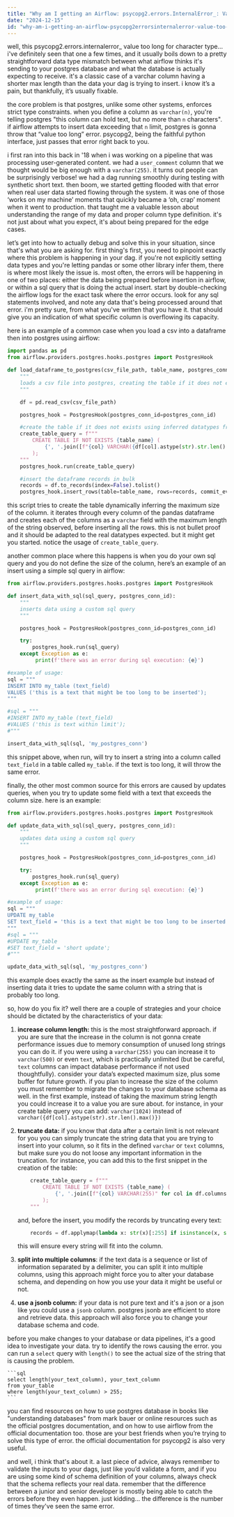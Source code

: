 ```yaml
---
title: "Why am I getting an Airflow: psycopg2.errors.InternalError_: Value too long for character type?"
date: "2024-12-15"
id: "why-am-i-getting-an-airflow-psycopg2errorsinternalerror-value-too-long-for-character-type"
---
```


well, this psycopg2.errors.internalerror_ value too long for character type... i've definitely seen that one a few times, and it usually boils down to a pretty straightforward data type mismatch between what airflow thinks it's sending to your postgres database and what the database is actually expecting to receive. it's a classic case of a varchar column having a shorter max length than the data your dag is trying to insert. i know it’s a pain, but thankfully, it’s usually fixable.

the core problem is that postgres, unlike some other systems, enforces strict type constraints. when you define a column as `varchar(n)`, you're telling postgres "this column can hold text, but no more than `n` characters". if airflow attempts to insert data exceeding that `n` limit, postgres is gonna throw that “value too long” error. psycopg2, being the faithful python interface, just passes that error right back to you.

i first ran into this back in '18 when i was working on a pipeline that was processing user-generated content. we had a `user_comment` column that we thought would be big enough with a `varchar(255)`. it turns out people can be surprisingly verbose! we had a dag running smoothly during testing with synthetic short text. then boom, we started getting flooded with that error when real user data started flowing through the system. it was one of those ‘works on my machine’ moments that quickly became a ‘oh, crap’ moment when it went to production. that taught me a valuable lesson about understanding the range of my data and proper column type definition. it's not just about what you expect, it's about being prepared for the edge cases.

let’s get into how to actually debug and solve this in your situation, since that's what you are asking for. first thing's first, you need to pinpoint exactly where this problem is happening in your dag. if you're not explicitly setting data types and you're letting pandas or some other library infer them, there is where most likely the issue is. most often, the errors will be happening in one of two places: either the data being prepared before insertion in airflow, or within a sql query that is doing the actual insert. start by double-checking the airflow logs for the exact task where the error occurs. look for any sql statements involved, and note any data that's being processed around that error. i'm pretty sure, from what you've written that you have it. that should give you an indication of what specific column is overflowing its capacity.

here is an example of a common case when you load a csv into a dataframe then into postgres using airflow:

```python
import pandas as pd
from airflow.providers.postgres.hooks.postgres import PostgresHook

def load_dataframe_to_postgres(csv_file_path, table_name, postgres_conn_id):
    """
    loads a csv file into postgres, creating the table if it does not exist
    """

    df = pd.read_csv(csv_file_path)

    postgres_hook = PostgresHook(postgres_conn_id=postgres_conn_id)

    #create the table if it does not exists using inferred datatypes from the dataframe
    create_table_query = f"""
        CREATE TABLE IF NOT EXISTS {table_name} (
            {', '.join([f"{col} VARCHAR({df[col].astype(str).str.len().max()})" for col in df.columns])}
        );
    """
    postgres_hook.run(create_table_query)

    #insert the dataframe records in bulk
    records = df.to_records(index=False).tolist()
    postgres_hook.insert_rows(table=table_name, rows=records, commit_every=1000)

```

this script tries to create the table dynamically inferring the maximum size of the column. it iterates through every column of the pandas dataframe and creates each of the columns as a `varchar` field with the maximum length of the string observed, before inserting all the rows. this is not bullet proof and it should be adapted to the real datatypes expected. but it might get you started. notice the usage of `create_table_query`.

another common place where this happens is when you do your own sql query and you do not define the size of the column, here’s an example of an insert using a simple sql query in airflow:

```python
from airflow.providers.postgres.hooks.postgres import PostgresHook

def insert_data_with_sql(sql_query, postgres_conn_id):
    """
    inserts data using a custom sql query
    """

    postgres_hook = PostgresHook(postgres_conn_id=postgres_conn_id)

    try:
        postgres_hook.run(sql_query)
    except Exception as e:
         print(f'there was an error during sql execution: {e}')

#example of usage:
sql = """
INSERT INTO my_table (text_field)
VALUES ('this is a text that might be too long to be inserted');
"""

#sql = """
#INSERT INTO my_table (text_field)
#VALUES ('this is text within limit');
#"""

insert_data_with_sql(sql, 'my_postgres_conn')
```

this snippet above, when run, will try to insert a string into a column called `text_field` in a table called `my_table`. if the text is too long, it will throw the same error.

finally, the other most common source for this errors are caused by updates queries, when you try to update some field with a text that exceeds the column size. here is an example:

```python
from airflow.providers.postgres.hooks.postgres import PostgresHook

def update_data_with_sql(sql_query, postgres_conn_id):
    """
    updates data using a custom sql query
    """

    postgres_hook = PostgresHook(postgres_conn_id=postgres_conn_id)

    try:
        postgres_hook.run(sql_query)
    except Exception as e:
         print(f'there was an error during sql execution: {e}')

#example of usage:
sql = """
UPDATE my_table
SET text_field = 'this is a text that might be too long to be inserted';
"""
#sql = """
#UPDATE my_table
#SET text_field = 'short update';
#"""

update_data_with_sql(sql, 'my_postgres_conn')
```

this example does exactly the same as the insert example but instead of inserting data it tries to update the same column with a string that is probably too long.

so, how do you fix it? well there are a couple of strategies and your choice should be dictated by the characteristics of your data:

1.  **increase column length:** this is the most straightforward approach. if you are sure that the increase in the column is not gonna create performance issues due to memory consumption of unused long strings you can do it. if you were using a `varchar(255)` you can increase it to `varchar(500)` or even `text`, which is practically unlimited (but be careful, `text` columns can impact database performance if not used thoughtfully). consider your data’s expected maximum size, plus some buffer for future growth. if you plan to increase the size of the column you must remember to migrate the changes to your database schema as well. in the first example, instead of taking the maximum string length you could increase it to a value you are sure about. for instance, in your create table query you can add: `varchar(1024)` instead of `varchar({df[col].astype(str).str.len().max()})`

2.  **truncate data:** if you know that data after a certain limit is not relevant for you you can simply truncate the string data that you are trying to insert into your column, so it fits in the defined `varchar` or `text` columns, but make sure you do not loose any important information in the truncation.
    for instance, you can add this to the first snippet in the creation of the table:
    ```python
        create_table_query = f"""
            CREATE TABLE IF NOT EXISTS {table_name} (
                {', '.join([f"{col} VARCHAR(255)" for col in df.columns])}
            );
        """
    ```
    and, before the insert, you modify the records by truncating every text:
    ```python
        records = df.applymap(lambda x: str(x)[:255] if isinstance(x, str) else x).to_records(index=False).tolist()
    ```
    this will ensure every string will fit into the column.

3. **split into multiple columns**: if the text data is a sequence or list of information separated by a delimiter, you can split it into multiple columns, using this approach might force you to alter your database schema, and depending on how you use your data it might be useful or not.
    
4. **use a jsonb column:** if your data is not pure text and it's a json or a json like you could use a `jsonb` column. postgres jsonb are efficient to store and retrieve data. this approach will also force you to change your database schema and code.

before you make changes to your database or data pipelines, it's a good idea to investigate your data. try to identify the rows causing the error. you can run a `select` query with `length()` to see the actual size of the string that is causing the problem.

    ```sql
    select length(your_text_column), your_text_column
    from your_table
    where length(your_text_column) > 255;
    ```

you can find resources on how to use postgres database in books like "understanding databases" from mark bauer or online resources such as the official postgres documentation, and on how to use airflow from the official documentation too. those are your best friends when you’re trying to solve this type of error. the official documentation for psycopg2 is also very useful.

and well, i think that's about it. a last piece of advice, always remember to validate the inputs to your dags, just like you’d validate a form, and if you are using some kind of schema definition of your columns, always check that the schema reflects your real data. remember that the difference between a junior and senior developer is mostly being able to catch the errors before they even happen. just kidding… the difference is the number of times they've seen the same error.
